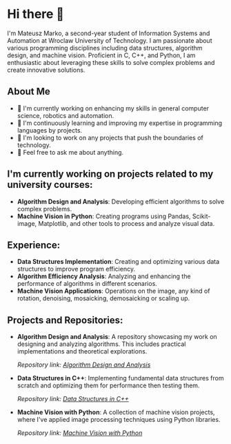 # Hi there 👋

I'm Mateusz Marko, a second-year student of Information Systems and Automation at Wroclaw University of Technology. I am passionate about various programming disciplines including data structures, algorithm design, and machine vision. Proficient in C, C++, and Python, I am enthusiastic about leveraging these skills to solve complex problems and create innovative solutions.

## About Me

- 🔭 I'm currently working on enhancing my skills in general computer science, robotics and automation.
- 🌱 I'm continuously learning and improving my expertise in programming languages by projects.
- 👯 I'm looking to work on any projects that push the boundaries of technology.
- 💬 Feel free to ask me about anything.

## I'm currently working on projects related to my university courses:

- **Algorithm Design and Analysis**: Developing efficient algorithms to solve complex problems.
- **Machine Vision in Python**: Creating programs using Pandas, Scikit-image, Matplotlib, and other tools to process and analyze visual data.

## Experience:

- **Data Structures Implementation**: Creating and optimizing various data structures to improve program efficiency.
- **Algorithm Efficiency Analysis**: Analyzing and enhancing the performance of algorithms in different scenarios.
- **Machine Vision Applications**: Operations on the image, any kind of rotation, denoising, mosaicking, demosaicking or scaling up.

## Projects and Repositories:

- **Algorithm Design and Analysis**: A repository showcasing my work on designing and analyzing algorithms. This includes practical implementations and theoretical explorations.
  
  _Repository link: [Algorithm Design and Analysis](#)_

- **Data Structures in C++**: Implementing fundamental data structures from scratch and optimizing them for performance then testing them.
  
  _Repository link: [Data Structures in C++](#)_

- **Machine Vision with Python**: A collection of machine vision projects, where I've applied image processing techniques using Python libraries.
  
  _Repository link: [Machine Vision with Python](#)_

